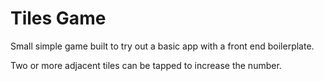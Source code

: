 # Tiles Game

Small simple game built to try out a basic app with a front end boilerplate.

Two or more adjacent tiles can be tapped to increase the number.